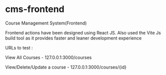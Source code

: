 # cms-frontend
Course Management System(Frontend)

Frontend actions have been designed using React JS. 
Also used the Vite Js build tool as it provides faster and leaner development experience

URLs to test :

View All Courses -
127.0.0.1:3000/courses

View/Delete/Update a course -
127.0.0.1:3000/courses/{id}



